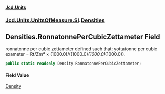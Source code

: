 #### [Jcd.Units](index 'index')
### [Jcd.Units.UnitsOfMeasure.SI](Jcd.Units.UnitsOfMeasure.SI 'Jcd.Units.UnitsOfMeasure.SI').[Densities](Densities 'Jcd.Units.UnitsOfMeasure.SI.Densities')

## Densities.RonnatonnePerCubicZettameter Field

ronnatonne per cubic zettameter defined such that: yottatonne per cubic exameter = Rt/Zm³ ×
(1000.0)/((1000.0)*(1000.0)*(1000.0)).

```csharp
public static readonly Density RonnatonnePerCubicZettameter;
```

#### Field Value
[Density](Density 'Jcd.Units.UnitTypes.Density')